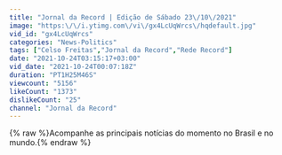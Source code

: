 ```yaml
---
title: "Jornal da Record | Edição de Sábado 23\/10\/2021"
image: "https:\/\/i.ytimg.com\/vi\/gx4LcUqWrcs\/hqdefault.jpg"
vid_id: "gx4LcUqWrcs"
categories: "News-Politics"
tags: ["Celso Freitas","Jornal da Record","Rede Record"]
date: "2021-10-24T03:15:17+03:00"
vid_date: "2021-10-24T00:07:18Z"
duration: "PT1H25M46S"
viewcount: "5156"
likeCount: "1373"
dislikeCount: "25"
channel: "Jornal da Record"
---
```

{% raw %}Acompanhe as principais notícias do momento no Brasil e no mundo.{% endraw %}
